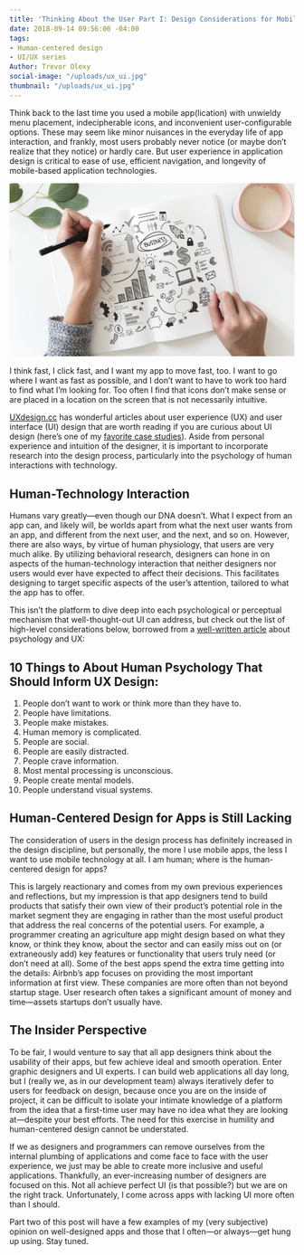 ```yaml
---
title: 'Thinking About the User Part I: Design Considerations for Mobile Apps'
date: 2018-09-14 09:56:00 -04:00
tags:
- Human-centered design
- UI/UX series
Author: Trevor Olexy
social-image: "/uploads/ux_ui.jpg"
thumbnail: "/uploads/ux_ui.jpg"
---
```


Think back to the last time you used a mobile app(lication) with unwieldy menu placement, indecipherable icons, and inconvenient user-configurable options. These may seem like minor nuisances in the everyday life of app interaction, and frankly, most users probably never notice (or maybe don’t realize that they notice) or hardly care. But user experience in application design is critical to ease of use, efficient navigation, and longevity of mobile-based application technologies.

<!--more-->

![business design.jpg](/uploads/business%20design.jpg)

I think fast, I click fast, and I want my app to move fast, too. I want to go where I want as fast as possible, and I don’t want to have to work too hard to find what I’m looking for. Too often I find that icons don’t make sense or are placed in a location on the screen that is not necessarily intuitive. 

[UXdesign.cc](https://uxdesign.cc/) has wonderful articles about user experience (UX) and user interface (UI) design that are worth reading if you are curious about UI design (here’s one of my [favorite case studies](https://uxdesign.cc/fitbit-a-usability-case-study-b23e4c539c3c)). Aside from personal experience and intuition of the designer, it is important to incorporate research into the design process, particularly into the psychology of human interactions with technology.

## Human-Technology Interaction

Humans vary greatly—even though our DNA doesn’t. What I expect from an app can, and likely will, be worlds apart from what the next user wants from an app, and different from the next user, and the next, and so on. However, there are also ways, by virtue of human physiology, that users are very much alike. By utilizing behavioral research, designers can hone in on aspects of the human-technology interaction that neither designers nor users would ever have expected to affect their decisions. This facilitates designing to target specific aspects of the user’s attention, tailored to what the app has to offer.

This isn’t the platform to dive deep into each psychological or perceptual mechanism that well-thought-out UI can address, but check out the list of high-level considerations below, borrowed from a [well-written article](http://www.methodsandtools.com/archive/archive.php?id=126) about psychology and UX:

## 10 Things to About Human Psychology That Should Inform UX Design:

 1. People don’t want to work or think more than they have to.
 2. People have limitations.
 3. People make mistakes.
 4. Human memory is complicated.
 5. People are social.
 6. People are easily distracted.
 7. People crave information.
 8. Most mental processing is unconscious.
 9. People create mental models.
10. People understand visual systems.

## Human-Centered Design for Apps is Still Lacking

The consideration of users in the design process has definitely increased in the design discipline, but personally, the more I use mobile apps, the less I want to use mobile technology at all. I am human; where is the human-centered design for apps?

This is largely reactionary and comes from my own previous experiences and reflections, but my impression is that app designers tend to build products that satisfy their own view of their product’s potential role in the market segment they are engaging in rather than the most useful product that address the real concerns of the potential users. For example, a programmer creating an agriculture app might design based on what they know, or think they know, about the sector and can easily miss out on (or extraneously add) key features or functionality that users truly need (or don’t need at all). Some of the best apps spend the extra time getting into the details: Airbnb’s app focuses on providing the most important information at first view. These companies are more often than not beyond startup stage. User research often takes a significant amount of money and time—assets startups don’t usually have.

## The Insider Perspective

To be fair, I would venture to say that all app designers think about the usability of their apps, but few achieve ideal and smooth operation. Enter graphic designers and UI experts. I can build web applications all day long, but I (really we, as in our development team) always iteratively defer to users for feedback on design, because once you are on the inside of project, it can be difficult to isolate your intimate knowledge of a platform from the idea that a first-time user may have no idea what they are looking at—despite your best efforts. The need for this exercise in humility and human-centered design cannot be understated.

If we as designers and programmers can remove ourselves from the internal plumbing of applications and come face to face with the user experience, we just may be able to create more inclusive and useful applications. Thankfully, an ever-increasing number of designers are focused on this. Not all achieve perfect UI (is that possible?) but we are on the right track. Unfortunately, I come across apps with lacking UI more often than I should.

Part two of this post will have a few examples of my (very subjective) opinion on well-designed apps and those that I often—or always—get hung up using. Stay tuned.